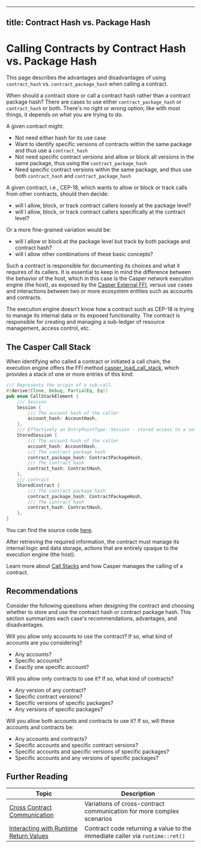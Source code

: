 
---
title: Contract Hash vs. Package Hash
---

# Calling Contracts by Contract Hash vs. Package Hash

This page describes the advantages and disadvantages of using `contract_hash` vs. `contract_package_hash` when calling a contract.

When should a contract store or call a contract hash rather than a contract package hash? There are cases to use either `contract_package_hash` or `contract_hash` or both. There's no right or wrong option; like with most things, it depends on what you are trying to do.

A given contract might:
- Not need either hash for its use case
- Want to identify specific versions of contracts within the same package and thus use a `contract_hash`
- Not need specific contract versions and allow or block all versions in the same package, thus using the `contract_package_hash`
- Need specific contract versions within the same package, and thus use both `contract_hash` and `contract_package_hash`

A given contract, i.e., CEP-18, which wants to allow or block or track calls from other contracts, should then decide:
- will I allow, block, or track contract callers loosely at the package level?
- will I allow, block, or track contract callers specifically at the contract level?

Or a more fine-grained variation would be:
- will I allow or block at the package level but track by both package and contract hash?
- will I allow other combinations of these basic concepts?

Such a contract is responsible for documenting its choices and what it requires of its callers. It is essential to keep in mind the difference between the behavior of the host, which in this case is the Casper network execution engine (the host), as exposed by the [Casper External FFI](https://docs.rs/casper-contract/latest/casper_contract/ext_ffi/), versus use cases and interactions between two or more ecosystem entities such as accounts and contracts.

The execution engine doesn't know how a contract such as CEP-18 is trying to manage its internal data or its exposed functionality. The contract is responsible for creating and managing a sub-ledger of resource management, access control, etc.

## The Casper Call Stack

When identifying who called a contract or initiated a call chain, the execution engine offers the FFI method [casper_load_call_stack](https://docs.rs/casper-contract/latest/casper_contract/ext_ffi/fn.casper_load_call_stack.html), which provides a stack of one or more entries of this kind:

```rust
/// Represents the origin of a sub-call.
#[derive(Clone, Debug, PartialEq, Eq)]
pub enum CallStackElement {
    /// Session
    Session {
        /// The account hash of the caller
        account_hash: AccountHash,
    },
    /// Effectively an EntryPointType::Session - stored access to a session.
    StoredSession {
        /// The account hash of the caller
        account_hash: AccountHash,
        /// The contract package hash
        contract_package_hash: ContractPackageHash,
        /// The contract hash
        contract_hash: ContractHash,
    },
    /// contract
    StoredContract {
        /// The contract package hash
        contract_package_hash: ContractPackageHash,
        /// The contract hash
        contract_hash: ContractHash,
    },
}
```

You can find the source code [here](https://github.com/casper-network/casper-node/blob/release-1.5.1/types/src/system/call_stack_element.rs).

After retrieving the required information, the contract must manage its internal logic and data storage, actions that are entirely opaque to the execution engine (the host).

Learn more about [Call Stacks](../../concepts/callstack.md) and how Casper manages the calling of a contract. 

## Recommendations

Consider the following questions when designing the contract and choosing whether to store and use the contract hash or contract package hash. This section summarizes each case's recommendations, advantages, and disadvantages.

Will you allow only accounts to use the contract? If so, what kind of accounts are you considering?
- Any accounts?
- Specific accounts?
- Exactly one specific account?

Will you allow only contracts to use it? If so, what kind of contracts?
- Any version of any contract?
- Specific contract versions?
- Specific versions of specific packages?
- Any versions of specific packages?

Will you allow both accounts and contracts to use it? If so, will these accounts and contracts be:
-  Any accounts and contracts?
-  Specific accounts and specific contract versions?
-  Specific accounts and specific versions of specific packages?
-  Specific accounts and any versions of specific packages? 

## Further Reading

| Topic | Description |
| ----- | ----------- |
| [Cross Contract Communication](../../resources/advanced/cross-contract.md) | Variations of cross-contract communication for more complex scenarios |
| [Interacting with Runtime Return Values](../../resources/advanced/return-values-tutorial.md) | Contract code returning a value to the immediate caller via `runtime::ret()` |